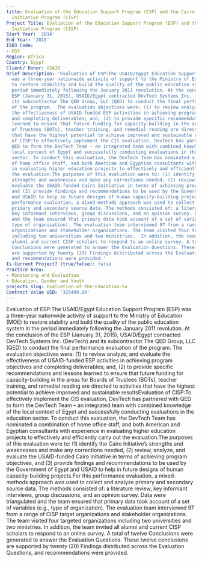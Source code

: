 ```yaml
---
title: Evaluation of the Education Support Program (ESP) and the Cairo Scholarship
  Initiative Program (CISP)
Project Title: Evaluation of the Education Support Program (ESP) and the Cairo Scholarship
  Initiative Program (CISP)
Start Year: '2014'
End Year: '2015'
ISO3 Code:
- EGY
Region: Africa
Country: Egypt
Client/ Donor: USAID
Brief Description: 'Evaluation of ESP:The USAID/Egypt Education Support Program (ESP)
  was a three-year nationwide activity of support to the Ministry of Education (MOE)
  to restore stability and build the quality of the public education system in the
  period immediately following the January 2011 revolution. At the conclusion of the
  ESP (January 31, 2015), USAID/Egypt contracted DevTech Systems Inc. (DevTech) and
  its subcontractor The QED Group, LLC (QED) to conduct the final performance evaluation
  of the program.  The evaluation objectives were: (1) to review analyze, and evaluate
  the effectiveness of USAID-funded ESP activities in achieving program objectives
  and completing deliverables; and, (2) to provide specific recommendations and lessons
  learned to ensure that future funding for capacity-building in the areas for Boards
  of Trustees (BOTs), teacher training, and remedial reading are directed to activities
  that have the highest potential to achieve improved and sustainable resultsEvaluation
  of CISP:To effectively implement the CIS evaluation, DevTech has partnered with
  QED to form the DevTech Team – an integrated team with combined knowledge of the
  local context of Egypt and successfully conducting evaluations in the education
  sector. To conduct this evaluation, the DevTech Team has nominated a combination
  of home office staff, and both American and Egyptian consultants with experience
  in evaluating higher education projects to effectively and efficiently carry out
  the evaluation.The purposes of this evaluation were to: (1) identify the Cairo Initiative’s
  strengths and weaknesses and make any corrections needed, (2) review, analyze, and
  evaluate the USAID-funded Cairo Initiative in terms of achieving program objectives,
  and (3) provide findings and recommendations to be used by the Government of Egypt
  and USAID to help in future designs of human capacity-building projects.For this
  performance evaluation, a mixed-methods approach was used to collect and analyze
  primary and secondary source data. The methods consisted of: a literature review,
  key informant interviews, group discussions, and an opinion survey. Data were triangulated
  and the team ensured that primary data took account of a set of variables (e.g.,
  type of organization). The evaluation team interviewed 97 from a range of CISP target
  organizations and stakeholder organizations. The team visited four targeted organizations
  including two universities and two ministries.  In addition, the team invited all
  alumni and current CISP scholars to respond to an online survey. A total of twelve
  Conclusions were generated to answer the Evaluation Questions. These twelve conclusions
  are supported by twenty (20) Findings distributed across the Evaluation Questions,
  and recommendations were provided.'
Is Current Project? (true/false): false
Practice Area:
- Monitoring and Evaluation
- Education, Gender and Youth
projects_slug: Evaluation-of-the-Education-Su
Contract Value USD: '325489.00'
---
```


Evaluation of ESP:The USAID/Egypt Education Support Program (ESP) was a three-year nationwide activity of support to the Ministry of Education (MOE) to restore stability and build the quality of the public education system in the period immediately following the January 2011 revolution. At the conclusion of the ESP (January 31, 2015), USAID/Egypt contracted DevTech Systems Inc. (DevTech) and its subcontractor The QED Group, LLC (QED) to conduct the final performance evaluation of the program.  The evaluation objectives were: (1) to review analyze, and evaluate the effectiveness of USAID-funded ESP activities in achieving program objectives and completing deliverables; and, (2) to provide specific recommendations and lessons learned to ensure that future funding for capacity-building in the areas for Boards of Trustees (BOTs), teacher training, and remedial reading are directed to activities that have the highest potential to achieve improved and sustainable resultsEvaluation of CISP:To effectively implement the CIS evaluation, DevTech has partnered with QED to form the DevTech Team – an integrated team with combined knowledge of the local context of Egypt and successfully conducting evaluations in the education sector. To conduct this evaluation, the DevTech Team has nominated a combination of home office staff, and both American and Egyptian consultants with experience in evaluating higher education projects to effectively and efficiently carry out the evaluation.The purposes of this evaluation were to: (1) identify the Cairo Initiative’s strengths and weaknesses and make any corrections needed, (2) review, analyze, and evaluate the USAID-funded Cairo Initiative in terms of achieving program objectives, and (3) provide findings and recommendations to be used by the Government of Egypt and USAID to help in future designs of human capacity-building projects.For this performance evaluation, a mixed-methods approach was used to collect and analyze primary and secondary source data. The methods consisted of: a literature review, key informant interviews, group discussions, and an opinion survey. Data were triangulated and the team ensured that primary data took account of a set of variables (e.g., type of organization). The evaluation team interviewed 97 from a range of CISP target organizations and stakeholder organizations. The team visited four targeted organizations including two universities and two ministries.  In addition, the team invited all alumni and current CISP scholars to respond to an online survey. A total of twelve Conclusions were generated to answer the Evaluation Questions. These twelve conclusions are supported by twenty (20) Findings distributed across the Evaluation Questions, and recommendations were provided.